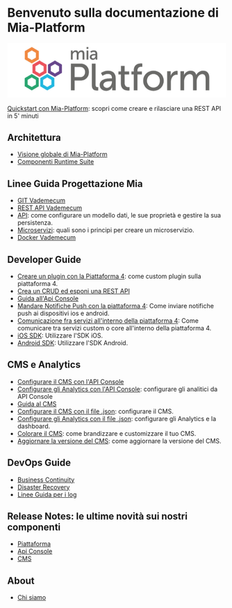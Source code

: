 # Benvenuto sulla documentazione di Mia-Platform

![Mia-Platform](img/logo.png)

[Quickstart con Mia-Platform](developer_guide_mp4/quick_rest_api.md): scopri come creare e rilasciare una REST API in 5' minuti

## Architettura
- [Visione globale di Mia-Platform](architecture/arc_overview.md)
- [Componenti Runtime Suite](architecture/arc_components.md)

## Linee Guida Progettazione Mia
- [GIT Vademecum](guidelines/git_vademecum.md)
- [REST API Vademecum](guidelines/rest_api.md)
- [API](guidelines/api.md): come configurare un modello dati, le sue proprietà e gestire la sua persistenza.
- [Microservizi](guidelines/microservice_vademecum.md): quali sono i principi per creare un microservizio.
- [Docker Vademecum](guidelines/docker_vademecum.md)

## Developer Guide

- [Creare un plugin con la Piattaforma 4](developer_guide_mp4/plugin_baas_4.md): come custom plugin sulla piattaforma 4.
- [Crea un CRUD ed esponi una REST API](developer_guide/quick_rest_api.md)
- [Guida all'Api Console](user_guide_and_tools/guida_api_console.md)
- [Mandare Notifiche Push con la piattaforma 4](developer_guide_mp4/push_notifications_platform_4.md): Come inviare notifiche push ai dispositivi ios e android.
- [Comunicazione fra servizi all'interno della piattaforma 4](developer_guide_mp4/communication_between_services_mp4.md): Come comunicare tra servizi custom o core all'interno della piattaforma 4.
- [iOS SDK](developer_guide/sdk_ios.md): Utilizzare l'SDK iOS.
- [Android SDK](developer_guide/sdk_android.md): Utilizzare l'SDK Android.

## CMS e Analytics

- [Configurare il CMS con l'API Console](configurator/api_console_configcms.md)
- [Configurare gli Analytics con l'API Console](configurator/api_console_configanalytics.md): configurare gli analitici da API Console
- [Guida al CMS](user_guide_and_tools/guide_cms.md)
- [Configurare il CMS con il file .json](configurator/conf_cms.md): configurare il CMS.
- [Configurare gli Analytics con il file .json](configurator/conf_analytics.md): configurare gli Analytics e la dashboard.
- [Colorare il CMS](configurator/colorare_il_cms.md): come brandizzare e customizzare il tuo CMS.
- [Aggiornare la versione del CMS](configurator/update_cms.md): come aggiornare la versione del CMS.

## DevOps Guide
 - [Business Continuity](dev_ops_guide/business_continuity.md)
 - [Disaster Recovery](dev_ops_guide/disaster_recovery.md)
 - [Linee Guida per i log](dev_ops_guide/log.md)

## Release Notes: le ultime novità sui nostri componenti

- [Piattaforma](release_notes/platform_releasenotes.md)
- [Api Console](release_notes/apiconsole_releasenotes.md)
- [CMS](release_notes/cms_releasenotes.md)

## About
- [Chi siamo](about/chisiamo.md)
